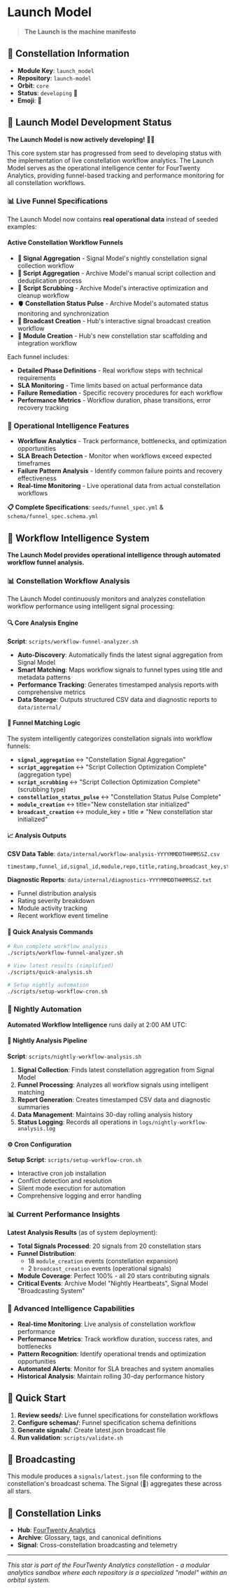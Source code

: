 # Launch Model

> **The Launch is the machine manifesto**

## 🌌 Constellation Information

- **Module Key**: `launch_model`  
- **Repository**: `launch-model`
- **Orbit**: `core`
- **Status**: `developing` 🚧
- **Emoji**: 🚀

## 🚀 Launch Model Development Status

**The Launch Model is now actively developing!** 🚧✨

This core system star has progressed from seed to developing status with the implementation of live constellation workflow analytics. The Launch Model serves as the operational intelligence center for FourTwenty Analytics, providing funnel-based tracking and performance monitoring for all constellation workflows.

### 📊 Live Funnel Specifications

The Launch Model now contains **real operational data** instead of seeded examples:

#### Active Constellation Workflow Funnels

- **🔄 Signal Aggregation** - Signal Model's nightly constellation signal collection workflow
- **📜 Script Aggregation** - Archive Model's manual script collection and deduplication process  
- **🧹 Script Scrubbing** - Archive Model's interactive optimization and cleanup workflow
- **🫀 Constellation Status Pulse** - Archive Model's automated status monitoring and synchronization
- **📡 Broadcast Creation** - Hub's interactive signal broadcast creation workflow
- **🌟 Module Creation** - Hub's new constellation star scaffolding and integration workflow

Each funnel includes:

- **Detailed Phase Definitions** - Real workflow steps with technical requirements
- **SLA Monitoring** - Time limits based on actual performance data
- **Failure Remediation** - Specific recovery procedures for each workflow
- **Performance Metrics** - Workflow duration, phase transitions, error recovery tracking

### 🎯 Operational Intelligence Features

- **Workflow Analytics** - Track performance, bottlenecks, and optimization opportunities
- **SLA Breach Detection** - Monitor when workflows exceed expected timeframes
- **Failure Pattern Analysis** - Identify common failure points and recovery effectiveness
- **Real-time Monitoring** - Live operational data from actual constellation workflows

**📋 Complete Specifications**: `seeds/funnel_spec.yml` & `schema/funnel_spec.schema.yml`

## 🧠 Workflow Intelligence System

**The Launch Model provides operational intelligence through automated workflow funnel analysis.**

### 📊 Constellation Workflow Analysis

The Launch Model continuously monitors and analyzes constellation workflow performance using intelligent signal processing:

#### 🔍 Core Analysis Engine

**Script**: `scripts/workflow-funnel-analyzer.sh`

- **Auto-Discovery**: Automatically finds the latest signal aggregation from Signal Model
- **Smart Matching**: Maps workflow signals to funnel types using title and metadata patterns
- **Performance Tracking**: Generates timestamped analysis reports with comprehensive metrics
- **Data Storage**: Outputs structured CSV data and diagnostic reports to `data/internal/`

#### 🎯 Funnel Matching Logic

The system intelligently categorizes constellation signals into workflow funnels:

- **`signal_aggregation`** ↔ "Constellation Signal Aggregation"
- **`script_aggregation`** ↔ "Script Collection Optimization Complete" (aggregation type)
- **`script_scrubbing`** ↔ "Script Collection Optimization Complete" (scrubbing type)
- **`constellation_status_pulse`** ↔ "Constellation Status Pulse Complete"
- **`module_creation`** ↔ title="New constellation star initialized"
- **`broadcast_creation`** ↔ module_key + title ≠ "New constellation star initialized"

#### 📈 Analysis Outputs

**CSV Data Table**: `data/internal/workflow-analysis-YYYYMMDDTHHMMSSZ.csv`

```csv
timestamp,funnel_id,signal_id,module,repo,title,rating,broadcast_key,status,notes
```

**Diagnostic Reports**: `data/internal/diagnostics-YYYYMMDDTHHMMSSZ.txt`

- Funnel distribution analysis
- Rating severity breakdown
- Module activity tracking
- Recent workflow event timeline

#### 🚀 Quick Analysis Commands

```bash
# Run complete workflow analysis
./scripts/workflow-funnel-analyzer.sh

# View latest results (simplified)
./scripts/quick-analysis.sh

# Setup nightly automation
./scripts/setup-workflow-cron.sh
```

### 🌙 Nightly Automation

**Automated Workflow Intelligence** runs daily at 2:00 AM UTC:

#### 📅 Nightly Analysis Pipeline

**Script**: `scripts/nightly-workflow-analysis.sh`

1. **Signal Collection**: Finds latest constellation aggregation from Signal Model
2. **Funnel Processing**: Analyzes all workflow signals using intelligent matching
3. **Report Generation**: Creates timestamped CSV data and diagnostic summaries  
4. **Data Management**: Maintains 30-day rolling analysis history
5. **Status Logging**: Records all operations in `logs/nightly-workflow-analysis.log`

#### ⚙️ Cron Configuration

**Setup Script**: `scripts/setup-workflow-cron.sh`

- Interactive cron job installation
- Conflict detection and resolution
- Silent mode execution for automation
- Comprehensive logging and error handling

### 📊 Current Performance Insights

**Latest Analysis Results** (as of system deployment):

- **Total Signals Processed**: 20 signals from 20 constellation stars
- **Funnel Distribution**:
  - 18 `module_creation` events (constellation expansion)
  - 2 `broadcast_creation` events (operational signals)
- **Module Coverage**: Perfect 100% - all 20 stars contributing signals
- **Critical Events**: Archive Model "Nightly Heartbeats", Signal Model "Broadcasting System"

### 🎯 Advanced Intelligence Capabilities

- **Real-time Monitoring**: Live analysis of constellation workflow performance
- **Performance Metrics**: Track workflow duration, success rates, and bottlenecks  
- **Pattern Recognition**: Identify operational trends and optimization opportunities
- **Automated Alerts**: Monitor for SLA breaches and system anomalies
- **Historical Analysis**: Maintain rolling 30-day performance history

## 🚀 Quick Start

1. **Review seeds/**: Live funnel specifications for constellation workflows
2. **Configure schemas/**: Funnel specification schema definitions  
3. **Generate signals/**: Create latest.json broadcast file
4. **Run validation**: `scripts/validate.sh`

## 📡 Broadcasting

This module produces a `signals/latest.json` file conforming to the constellation's broadcast schema. The Signal (📡) aggregates these across all stars.

## 🔗 Constellation Links

- **Hub**: [FourTwenty Analytics](https://github.com/zbreeden/FourTwentyAnalytics)
- **Archive**: Glossary, tags, and canonical definitions
- **Signal**: Cross-constellation broadcasting and telemetry

---

*This star is part of the FourTwenty Analytics constellation - a modular analytics sandbox where each repository is a specialized "model" within an orbital system.*
